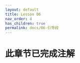 ```yaml
---
layout: default
title: Lesson 06
nav_order: 4
has_children: true
permalink: docs/06-引导段
---
```


# 此章节已完成注解